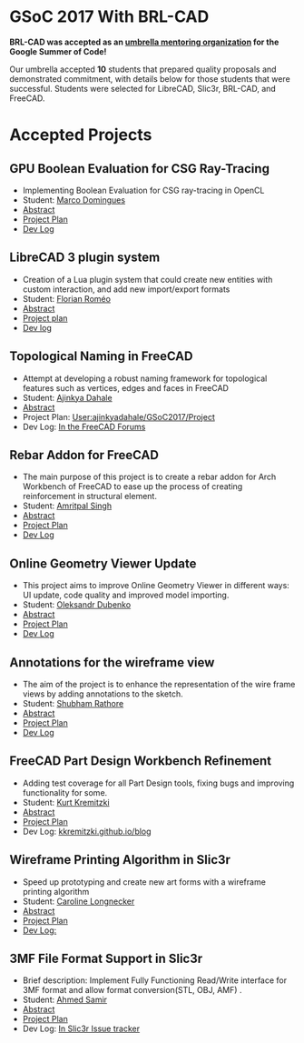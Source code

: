 # GSoC 2017 With BRL-CAD

**BRL-CAD was accepted as an [umbrella mentoring
organization](https://summerofcode.withgoogle.com) for the Google Summer
of Code!**

Our umbrella accepted **10** students that prepared quality proposals
and demonstrated commitment, with details below for those students that
were successful. Students were selected for LibreCAD, Slic3r, BRL-CAD,
and FreeCAD.

# Accepted Projects

## GPU Boolean Evaluation for CSG Ray-Tracing

-   Implementing Boolean Evaluation for CSG ray-tracing in OpenCL
-   Student: [Marco Domingues](User:Marco-domingues "wikilink")
-   [Abstract](https://summerofcode.withgoogle.com/projects/#4523183467134976)
-   [Project Plan](User:Marco-domingues/GSoC17/Project "wikilink")
-   [Dev Log](User:Marco-domingues/GSoC17/Log "wikilink")

## LibreCAD 3 plugin system

-   Creation of a Lua plugin system that could create new entities with
    custom interaction, and add new import/export formats
-   Student: [Florian Roméo](User:Feragon.xi "wikilink")
-   [Abstract](https://summerofcode.withgoogle.com/projects/#6730569560883200)
-   [Project plan](User:Feragon.xi/GSoC2017/Project "wikilink")
-   [Dev log](https://gsoc17.feragon.net)

## Topological Naming in FreeCAD

-   Attempt at developing a robust naming framework for topological
    features such as vertices, edges and faces in FreeCAD
-   Student: [Ajinkya Dahale](https://www.github.com/AjinkyaDahale)
-   [Abstract](https://summerofcode.withgoogle.com/projects/#6748039212433408)
-   Project Plan:
    [User:ajinkyadahale/GSoC2017/Project](User:ajinkyadahale/GSoC2017/Project "wikilink")
-   Dev Log: [In the FreeCAD
    Forums](https://forum.freecadweb.org/viewtopic.php?f=10&t=22373)

## Rebar Addon for FreeCAD

-   The main purpose of this project is to create a rebar addon for Arch
    Workbench of FreeCAD to ease up the process of creating
    reinforcement in structural element.
-   Student: [Amritpal Singh](User:amritpal_singh "wikilink")
-   [Abstract](https://summerofcode.withgoogle.com/projects/#6238786819194880)
-   [Project Plan](User:Amritpal_singh/gsoc_proposal "wikilink")
-   [Dev Log](User:Amritpal_singh/GSoC17/logs "wikilink")

## Online Geometry Viewer Update

-   This project aims to improve Online Geometry Viewer in different
    ways: UI update, code quality and improved model importing.
-   Student: [Oleksandr Dubenko](User:Oleksandr_dubenko "wikilink")
-   [Abstract](https://summerofcode.withgoogle.com/projects/#4526810365689856)
-   [Project Plan](User:Oleksandr_dubenko/GSoC2017/Project "wikilink")
-   [Dev Log](https://blog.esde.name)

## Annotations for the wireframe view

-   The aim of the project is to enhance the representation of the wire
    frame views by adding annotations to the sketch.
-   Student: [Shubham
    Rathore](User:Gabbar1947/ShubhamRathore "wikilink")
-   [Abstract](https://summerofcode.withgoogle.com/projects/#6403367952711680)
-   [Project Plan](User:Gabbar1947/GSOC17/Project "wikilink")
-   [Dev Log](https://rathoresaab.wordpress.com/gsoclogs)

## FreeCAD Part Design Workbench Refinement

-   Adding test coverage for all Part Design tools, fixing bugs and
    improving functionality for some.
-   Student: [Kurt Kremitzki](https://kkremitzki.github.io)
-   [Abstract](https://summerofcode.withgoogle.com/projects/#5752969237626880)
-   [Project Plan](User:kkremitzki/GSOC17/Project "wikilink")
-   Dev Log:
    [kkremitzki.github.io/blog](https://kkremitzki.github.io/blog)

## Wireframe Printing Algorithm in Slic3r

-   Speed up prototyping and create new art forms with a wireframe
    printing algorithm
-   Student: [Caroline Longnecker](http://clongnecker.com)
-   [Abstract](https://summerofcode.withgoogle.com/projects/#5662414690320384)
-   [Project Plan](http://clongnecker.com/projects/wireframe)
-   [Dev Log:](http://clongnecker.com/blog)

## 3MF File Format Support in Slic3r

-   Brief description: Implement Fully Functioning Read/Write interface
    for 3MF format and allow format conversion(STL, OBJ, AMF) .
-   Student: [Ahmed Samir](User:Ahmedsamir "wikilink")
-   [Abstract](https://summerofcode.withgoogle.com/projects/#6343944127381504)
-   [Project Plan](https://github.com/Samir55/Slic3r/wiki/Project-Plan)
-   Dev Log: [In Slic3r Issue
    tracker](https://github.com/alexrj/Slic3r/issues/3934)